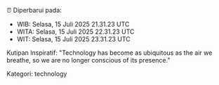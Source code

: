 ⏰ Diperbarui pada:
- WIB: Selasa, 15 Juli 2025 21.31.23 UTC
- WITA: Selasa, 15 Juli 2025 22.31.23 UTC
- WIT: Selasa, 15 Juli 2025 23.31.23 UTC

Kutipan Inspiratif:
"Technology has become as ubiquitous as the air we breathe, so we are no longer conscious of its presence."


Kategori: technology

